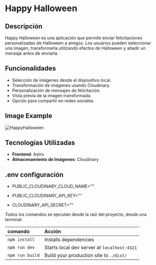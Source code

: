 # Happy Halloween

## Descripción

Happy Halloween es una aplicación que permite enviar felicitaciones personalizadas de Halloween a amigos. Los usuarios pueden seleccionar una imagen, transformarla utilizando efectos de Halloween y añadir un mensaje antes de enviarla.

## Funcionalidades

- Selección de imágenes desde el dispositivo local.
- Transformación de imágenes usando Cloudinary.
- Personalización de mensajes de felicitación.
- Vista previa de la imagen transformada.
- Opción para compartir en redes sociales.

## Image Example

![HappyHalloween](/happydemo.png)

## Tecnologías Utilizadas

- **Frontend**: Astro
- **Almacenamiento de Imágenes**: Cloudinary

## .env configuración

- PUBLIC_CLOUDINARY_CLOUD_NAME=""

- PUBLIC_CLOUDINARY_API_KEY=""

- CLOUDINARY_API_SECRET=""

Todos los comandos se ejecutan desde la raíz del proyecto, desde una terminal:

| comando         | Acción                                      |
| :-------------- | :------------------------------------------ |
| `npm install`   | Installs dependencies                       |
| `npm run dev`   | Starts local dev server at `localhost:4321` |
| `npm run build` | Build your production site to `./dist/`     |
